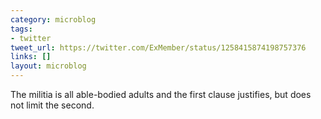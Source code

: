 ```yaml
---
category: microblog
tags:
- twitter
tweet_url: https://twitter.com/ExMember/status/1258415874198757376
links: []
layout: microblog
---
```

The militia is all able-bodied adults and the first clause justifies, but does not limit the second.
